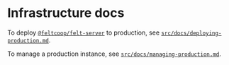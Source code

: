 # Infrastructure docs

To deploy [`@feltcoop/felt-server`](https://github.com/feltcoop/felt-server) to production,
see [`src/docs/deploying-production.md`](/src/docs/deploying-production.md).

To manage a production instance,
see [`src/docs/managing-production.md`](/src/docs/managing-production.md).
